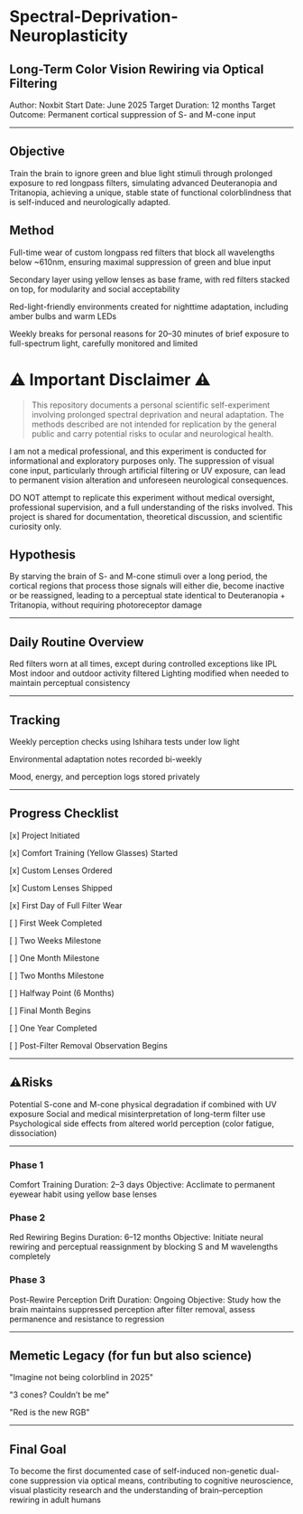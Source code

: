 # Spectral-Deprivation-Neuroplasticity


## Long-Term Color Vision Rewiring via Optical Filtering

Author: Noxbit
Start Date: June 2025
Target Duration: 12 months
Target Outcome: Permanent cortical suppression of S- and M-cone input


---

## Objective

Train the brain to ignore green and blue light stimuli through prolonged exposure to red longpass filters, simulating advanced Deuteranopia and Tritanopia, achieving a unique, stable state of functional colorblindness that is self-induced and neurologically adapted.


## Method

Full-time wear of custom longpass red filters that block all wavelengths below ~610nm, ensuring maximal suppression of green and blue input

Secondary layer using yellow lenses as base frame, with red filters stacked on top, for modularity and social acceptability

Red-light-friendly environments created for nighttime adaptation, including amber bulbs and warm LEDs

Weekly breaks for personal reasons for 20–30 minutes of brief exposure to full-spectrum light, carefully monitored and limited

# ⚠️ Important Disclaimer ⚠️

> This repository documents a personal scientific self-experiment involving prolonged spectral deprivation and neural adaptation. The methods described are not intended for replication by the general public and carry potential risks to ocular and neurological health.

I am not a medical professional, and this experiment is conducted for informational and exploratory purposes only. The suppression of visual cone input, particularly through artificial filtering or UV exposure, can lead to permanent vision alteration and unforeseen neurological consequences.

DO NOT attempt to replicate this experiment without medical oversight, professional supervision, and a full understanding of the risks involved. This project is shared for documentation, theoretical discussion, and scientific curiosity only.


## Hypothesis

By starving the brain of S- and M-cone stimuli over a long period, the cortical regions that process those signals will either die, become inactive or be reassigned, leading to a perceptual state identical to Deuteranopia + Tritanopia, without requiring photoreceptor damage


---

## Daily Routine Overview

Red filters worn at all times, except during controlled exceptions like IPL Most indoor and outdoor activity filtered Lighting modified when needed to maintain perceptual consistency


---

## Tracking

Weekly perception checks using Ishihara tests under low light

Environmental adaptation notes recorded bi-weekly

Mood, energy, and perception logs stored privately



---

## Progress Checklist

[x] Project Initiated

[x] Comfort Training (Yellow Glasses) Started

[x] Custom Lenses Ordered

[x] Custom Lenses Shipped

[x] First Day of Full Filter Wear

[ ] First Week Completed

[ ] Two Weeks Milestone

[ ] One Month Milestone

[ ] Two Months Milestone

[ ] Halfway Point (6 Months)

[ ] Final Month Begins

[ ] One Year Completed

[ ] Post-Filter Removal Observation Begins



---

## ⚠️Risks

Potential S-cone and M-cone physical degradation if combined with UV exposure Social and medical misinterpretation of long-term filter use Psychological side effects from altered world perception (color fatigue, dissociation)


---

### Phase 1

Comfort Training Duration: 2–3 days
Objective: Acclimate to permanent eyewear habit using yellow base lenses

### Phase 2

Red Rewiring Begins Duration: 6–12 months
Objective: Initiate neural rewiring and perceptual reassignment by blocking S and M wavelengths completely

### Phase 3

Post-Rewire Perception Drift Duration: Ongoing
Objective: Study how the brain maintains suppressed perception after filter removal, assess permanence and resistance to regression


---

## Memetic Legacy (for fun but also science)

"Imagine not being colorblind in 2025"

"3 cones? Couldn’t be me"

"Red is the new RGB"



---

## Final Goal

To become the first documented case of self-induced non-genetic dual-cone suppression via optical means, contributing to cognitive neuroscience, visual plasticity research and the understanding of brain–perception rewiring in adult humans

